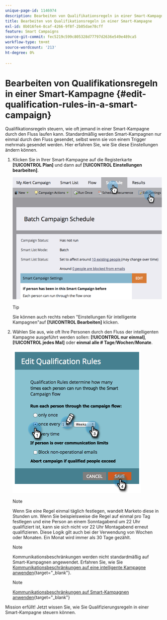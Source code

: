 ```yaml
---
unique-page-id: 1146974
description: Bearbeiten von Qualifikationsregeln in einer Smart-Kampagne - Marketo-Dokumente - Produktdokumentation
title: Bearbeiten von Qualifikationsregeln in einer Smart-Kampagne
exl-id: 8b016fe4-8caf-4266-9f8f-2b05dae78cff
feature: Smart Campaigns
source-git-commit: fec5219c599c805328d77797d2636e549e489ca5
workflow-type: tm+mt
source-wordcount: '213'
ht-degree: 0%

---
```


# Bearbeiten von Qualifikationsregeln in einer Smart-Kampagne {#edit-qualification-rules-in-a-smart-campaign}

Qualifikationsregeln steuern, wie oft jemand in einer Smart-Kampagne durch den Fluss laufen kann. Standardmäßig werden Smart-Kampagnen nur einmal durch den Fluss gesendet, selbst wenn sie von einem Trigger mehrmals gesendet werden. Hier erfahren Sie, wie Sie diese Einstellungen ändern können.

1. Klicken Sie in Ihrer Smart-Kampagne auf die Registerkarte **[!UICONTROL Plan]** und dann auf **[!UICONTROL Einstellungen bearbeiten]**.

   ![](assets/edit-qualification-rules-in-a-smart-campaign-1.png)

   >[!TIP]
   >
   >Sie können auch rechts neben &quot;Einstellungen für intelligente Kampagnen&quot;auf **[!UICONTROL Bearbeiten]** klicken.

1. Wählen Sie aus, wie oft Ihre Personen durch den Fluss der intelligenten Kampagne ausgeführt werden sollen: **[!UICONTROL nur einmal]**, **[!UICONTROL jedes Mal]** oder **einmal alle # Tage**/**Wochen**/**Monate**.

   ![](assets/edit-qualification-rules-in-a-smart-campaign-2.png)

   >[!NOTE]
   >
   >Wenn Sie eine Regel einmal täglich festlegen, wandelt Marketo diese in Stunden um. Wenn Sie beispielsweise die Regel auf einmal pro Tag festlegen und eine Person an einem Sonntagabend um 22 Uhr qualifiziert ist, kann sie sich nicht vor 22 Uhr Montagabend erneut qualifizieren. Diese Logik gilt auch bei der Verwendung von Wochen oder Monaten. Ein Monat wird immer als 30 Tage gezählt.

   >[!NOTE]
   >
   >Kommunikationsbeschränkungen werden nicht standardmäßig auf Smart-Kampagnen angewendet. Erfahren Sie, wie Sie [Kommunikationsbeschränkungen auf eine intelligente Kampagne anwenden](/help/marketo/product-docs/core-marketo-concepts/smart-campaigns/using-smart-campaigns/apply-communication-limits-to-smart-campaign.md){target="_blank"}.

   >[!NOTE]
   >
   >[Kommunikationsbeschränkungen auf Smart-Kampagnen anwenden](/help/marketo/product-docs/core-marketo-concepts/smart-campaigns/using-smart-campaigns/apply-communication-limits-to-smart-campaign.md){target="_blank"}

Mission erfüllt! Jetzt wissen Sie, wie Sie Qualifizierungsregeln in einer Smart-Kampagne steuern können.
